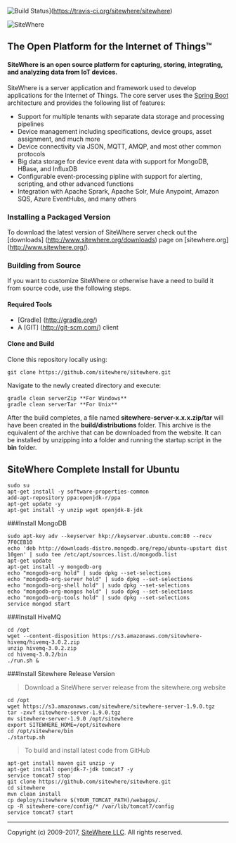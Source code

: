 ![Build Status](https://travis-ci.org/sitewhere/sitewhere.svg)](https://travis-ci.org/sitewhere/sitewhere)

![SiteWhere](https://s3.amazonaws.com/sitewhere-demo/sitewhere-medium.png)

The Open Platform for the Internet of Things™
-----------------------------------------------

#### SiteWhere is an open source platform for capturing, storing, integrating, and analyzing data from IoT devices. ####
SiteWhere is a server application and framework used to develop applications for the Internet of Things. 
The core server uses the [Spring Boot](http://projects.spring.io/spring-boot/) architecture and provides
the following list of features:

* Support for multiple tenants with separate data storage and processing pipelines
* Device management including specifications, device groups, asset assignment, and much more
* Device connectivity via JSON, MQTT, AMQP, and most other common protocols
* Big data storage for device event data with support for MongoDB, HBase, and InfluxDB
* Configurable event-processing pipline with support for alerting, scripting, and other advanced functions
* Integration with Apache Sprark, Apache Solr, Mule Anypoint, Amazon SQS, Azure EventHubs, and many others

### Installing a Packaged Version
To download the latest version of SiteWhere server check out the [downloads] (http://www.sitewhere.org/downloads) page on [sitewhere.org] (http://www.sitewhere.org/).

### Building from Source
If you want to customize SiteWhere or otherwise have a need to build it from source code, use the following steps.

#### Required Tools #####
* [Gradle] (http://gradle.org/)
* A [GIT] (http://git-scm.com/) client

#### Clone and Build #####
Clone this repository locally using:

    git clone https://github.com/sitewhere/sitewhere.git
    
Navigate to the newly created directory and execute:

    gradle clean serverZip **For Windows**
    gradle clean serverTar **For Unix**

After the build completes, a file named **sitewhere-server-x.x.x.zip/tar** will have been created in the 
**build/distributions** folder. This archive is the equivalent of the archive that can be downloaded from
the website. It can be installed by unzipping into a folder and running the startup script in the **bin**
folder.

SiteWhere Complete Install for Ubuntu
-------------------------------------

    sudo su
    apt-get install -y software-properties-common
    add-apt-repository ppa:openjdk-r/ppa
    apt-get update -y
    apt-get install -y unzip wget openjdk-8-jdk

###Install MongoDB

    sudo apt-key adv --keyserver hkp://keyserver.ubuntu.com:80 --recv 7F0CEB10
    echo 'deb http://downloads-distro.mongodb.org/repo/ubuntu-upstart dist 10gen' | sudo tee /etc/apt/sources.list.d/mongodb.list
    apt-get update
    apt-get install -y mongodb-org
    echo "mongodb-org hold" | sudo dpkg --set-selections
    echo "mongodb-org-server hold" | sudo dpkg --set-selections
    echo "mongodb-org-shell hold" | sudo dpkg --set-selections
    echo "mongodb-org-mongos hold" | sudo dpkg --set-selections
    echo "mongodb-org-tools hold" | sudo dpkg --set-selections
    service mongod start

###Install HiveMQ

    cd /opt
    wget --content-disposition https://s3.amazonaws.com/sitewhere-hivemq/hivemq-3.0.2.zip
    unzip hivemq-3.0.2.zip
    cd hivemq-3.0.2/bin
    ./run.sh &

###Install Sitewhere Release Version

> Download a SiteWhere server release from the sitewhere.org website

    cd /opt
    wget https://s3.amazonaws.com/sitewhere/sitewhere-server-1.9.0.tgz
    tar -zxvf sitewhere-server-1.9.0.tgz
    mv sitewhere-server-1.9.0 /opt/sitewhere
    export SITEWHERE_HOME=/opt/sitewhere
    cd /opt/sitewhere/bin
    ./startup.sh

> To build and install latest code from GitHub

    apt-get install maven git unzip -y
    apt-get install openjdk-7-jdk tomcat7 -y
    service tomcat7 stop
    git clone https://github.com/sitewhere/sitewhere.git
    cd sitewhere
    mvn clean install
    cp deploy/sitewhere $(YOUR_TOMCAT_PATH)/webapps/.
    cp -R sitewhere-core/config/* /var/lib/tomcat7/config
    service tomcat7 start

* * * *

Copyright (c) 2009-2017, [SiteWhere LLC](http://www.sitewhere.com). All rights reserved.
